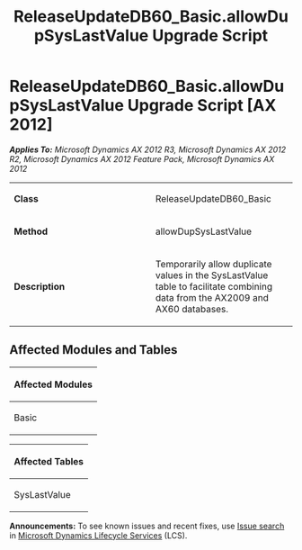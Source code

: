 ﻿---
title: ReleaseUpdateDB60_Basic.allowDupSysLastValue Upgrade Script
TOCTitle: ReleaseUpdateDB60_Basic.allowDupSysLastValue Upgrade Script
ms:assetid: 96fef681-f1ce-d2a7-8f3f-b0839a8a8146
ms:mtpsurl: https://msdn.microsoft.com/en-us/library/JJ686204(v=AX.60)
ms:contentKeyID: 49709908
ms.date: 05/18/2015
mtps_version: v=AX.60
---

# ReleaseUpdateDB60\_Basic.allowDupSysLastValue Upgrade Script [AX 2012]


_**Applies To:** Microsoft Dynamics AX 2012 R3, Microsoft Dynamics AX 2012 R2, Microsoft Dynamics AX 2012 Feature Pack, Microsoft Dynamics AX 2012_

<table>
<colgroup>
<col style="width: 50%" />
<col style="width: 50%" />
</colgroup>
<tbody>
<tr class="odd">
<td><p><strong>Class</strong></p></td>
<td><p>ReleaseUpdateDB60_Basic</p></td>
</tr>
<tr class="even">
<td><p><strong>Method</strong></p></td>
<td><p>allowDupSysLastValue</p></td>
</tr>
<tr class="odd">
<td><p><strong>Description</strong></p></td>
<td><p>Temporarily allow duplicate values in the SysLastValue table to facilitate combining data from the AX2009 and AX60 databases.</p></td>
</tr>
</tbody>
</table>


## Affected Modules and Tables

<table>
<colgroup>
<col style="width: 100%" />
</colgroup>
<thead>
<tr class="header">
<th><p>Affected Modules</p></th>
</tr>
</thead>
<tbody>
<tr class="odd">
<td><p>Basic</p></td>
</tr>
</tbody>
</table>


<table>
<colgroup>
<col style="width: 100%" />
</colgroup>
<thead>
<tr class="header">
<th><p>Affected Tables</p></th>
</tr>
</thead>
<tbody>
<tr class="odd">
<td><p>SysLastValue</p></td>
</tr>
</tbody>
</table>

  
**Announcements:** To see known issues and recent fixes, use [Issue search](http://go.microsoft.com/fwlink/?linkid=389258) in [Microsoft Dynamics Lifecycle Services](http://go.microsoft.com/fwlink/?linkid=306505) (LCS).

